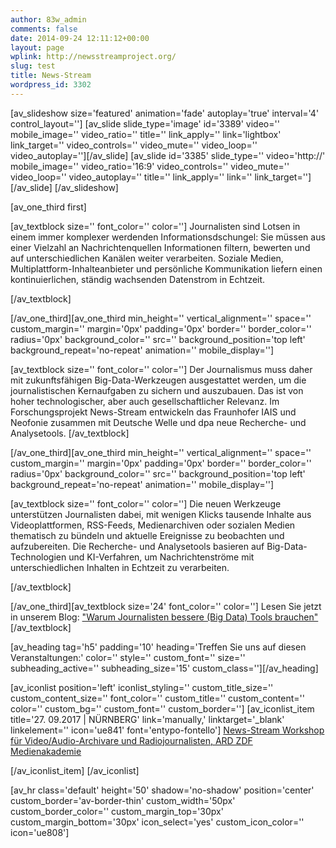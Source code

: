 ```yaml
---
author: 83w_admin
comments: false
date: 2014-09-24 12:11:12+00:00
layout: page
wplink: http://newsstreamproject.org/
slug: test
title: News-Stream
wordpress_id: 3302
---
```


[av_slideshow size='featured' animation='fade' autoplay='true' interval='4' control_layout='']
[av_slide slide_type='image' id='3389' video='' mobile_image='' video_ratio='' title='' link_apply='' link='lightbox' link_target='' video_controls='' video_mute='' video_loop='' video_autoplay=''][/av_slide]
[av_slide id='3385' slide_type='' video='http://' mobile_image='' video_ratio='16:9' video_controls='' video_mute='' video_loop='' video_autoplay='' title='' link_apply='' link='' link_target=''][/av_slide]
[/av_slideshow]

[av_one_third first]

[av_textblock size='' font_color='' color='']
Journalisten sind Lotsen in einem immer komplexer werdenden Informationsdschungel: Sie müssen aus einer Vielzahl an Nachrichtenquellen Informationen filtern, bewerten und auf unterschiedlichen Kanälen weiter verarbeiten. Soziale Medien, Multiplattform-Inhalteanbieter und persönliche Kommunikation liefern einen kontinuierlichen, ständig wachsenden Datenstrom in Echtzeit.

[/av_textblock]

[/av_one_third][av_one_third min_height='' vertical_alignment='' space='' custom_margin='' margin='0px' padding='0px' border='' border_color='' radius='0px' background_color='' src='' background_position='top left' background_repeat='no-repeat' animation='' mobile_display='']

[av_textblock size='' font_color='' color='']
Der Journalismus muss daher mit zukunftsfähigen Big-Data-Werkzeugen ausgestattet werden, um die journalistischen Kernaufgaben zu sichern und auszubauen. Das ist von hoher technologischer, aber auch gesellschaftlicher Relevanz. Im Forschungsprojekt News-Stream entwickeln das Fraunhofer IAIS und Neofonie zusammen mit Deutsche Welle und dpa neue Recherche- und Analysetools.
[/av_textblock]

[/av_one_third][av_one_third min_height='' vertical_alignment='' space='' custom_margin='' margin='0px' padding='0px' border='' border_color='' radius='0px' background_color='' src='' background_position='top left' background_repeat='no-repeat' animation='' mobile_display='']

[av_textblock size='' font_color='' color='']
Die neuen Werkzeuge unterstützen Journalisten dabei, mit wenigen Klicks tausende Inhalte aus Videoplattformen, RSS-Feeds, Medienarchiven oder sozialen Medien thematisch zu bündeln und aktuelle Ereignisse zu beobachten und aufzubereiten. Die Recherche- und Analysetools basieren auf Big-Data-Technologien und KI-Verfahren, um Nachrichtenströme mit unterschiedlichen Inhalten in Echtzeit zu verarbeiten.

[/av_textblock]

[/av_one_third][av_textblock size='24' font_color='' color='']
Lesen Sie jetzt in unserem Blog: ["Warum Journalisten bessere (Big Data) Tools brauchen"](https://newsstreamproject.org/warum-journalisten-bessere-big-data-tools-brauchen/)
[/av_textblock]

[av_heading tag='h5' padding='10' heading='Treffen Sie uns auf diesen Veranstaltungen:' color='' style='' custom_font='' size='' subheading_active='' subheading_size='15' custom_class=''][/av_heading]

[av_iconlist position='left' iconlist_styling='' custom_title_size='' custom_content_size='' font_color='' custom_title='' custom_content='' color='' custom_bg='' custom_font='' custom_border='']
[av_iconlist_item title='27. 09.2017 | NÜRNBERG' link='manually,' linktarget='_blank' linkelement='' icon='ue841' font='entypo-fontello']
[News-Stream Workshop für Video/Audio-Archivare und Radiojournalisten, ARD ZDF Medienakademie](https://www.ard-zdf-medienakademie.de/mak/seminare/55221/news-stream-workshop-fuer-video-audio-archivare-und-radiojournalisten)

[/av_iconlist_item]
[/av_iconlist]

[av_hr class='default' height='50' shadow='no-shadow' position='center' custom_border='av-border-thin' custom_width='50px' custom_border_color='' custom_margin_top='30px' custom_margin_bottom='30px' icon_select='yes' custom_icon_color='' icon='ue808']


